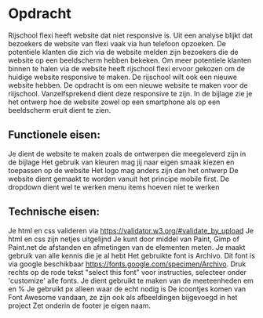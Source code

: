 # Opdracht 
Rijschool flexi heeft website dat niet responsive is. Uit een analyse blijkt dat bezoekers de website van flexi vaak via hun telefoon opzoeken. De potentiele klanten die zich via de website melden zijn bezoekers die de website op een beeldscherm hebben bekeken. Om meer potentiele klanten binnen te halen via de website heeft rijschool flexi ervoor gekozen om de huidige website responsive te maken. De rijschool wilt ook een nieuwe website hebben. De opdracht is om een nieuwe website te maken voor de riijschool. Vanzelfsprekend dient deze responsive te zijn. In de bijlage zie je het ontwerp hoe de website zowel op een smartphone als op een beeldscherm eruit dient te zien.

## Functionele eisen:

Je dient de website te maken zoals de ontwerpen die meegeleverd zijn in de bijlage
Het gebruik van kleuren mag jij naar eigen smaak kiezen en toepassen op de website
Het logo mag anders zijn dan het ontwerp
De website dient gemaakt te worden vanuit het principe mobile first.
De dropdown dient wel te werken
menu items hoeven niet te werken
## Technische eisen:

Je html en css valideren via https://validator.w3.org/#validate_by_upload
Je html en css zijn netjes uitgelijnd
Je kunt door middel van Paint, Gimp of Paint.net de afstanden en afmetingen van de elementen meten.
Je maakt gebruik van alle kennis die je al hebt
Het gebruikte font is Archivo. Dit font is via google beschikbaar https://fonts.google.com/specimen/Archivo. Druk rechts op de rode tekst "select this font" voor instructies, selecteer onder 'customize' alle fonts.
Je dient gebruikt te maken van de meeteenheden em en %
Je gebruikt px alleen waar de echt nodig is
De icoontjes komen van Font Awesome vandaan, ze zijn ook als afbeeldingen bijgevoegd in het project
Zet onderin de footer je eigen naam.
